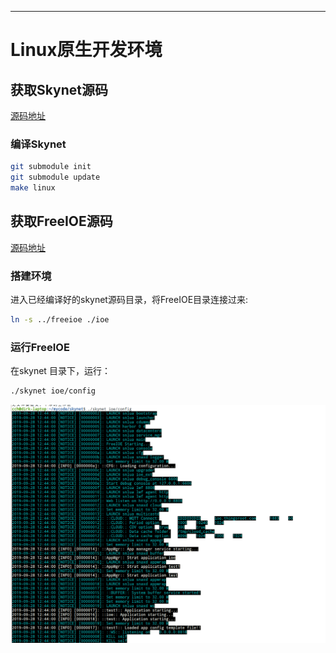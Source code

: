
---

# Linux原生开发环境

## 获取Skynet源码

[源码地址](https://github.com/srdgame/skynet)

### 编译Skynet

``` bash
git submodule init
git submodule update
make linux
```

## 获取FreeIOE源码

[源码地址](https://github.com/freeioe/freeioe)

### 搭建环境

进入已经编译好的skynet源码目录，将FreeIOE目录连接过来:

``` bash
ln -s ../freeioe ./ioe
```

### 运行FreeIOE

在skynet 目录下，运行：

``` bash
./skynet ioe/config
```


![linux_run](assets/linux_run.png "运行输出")






